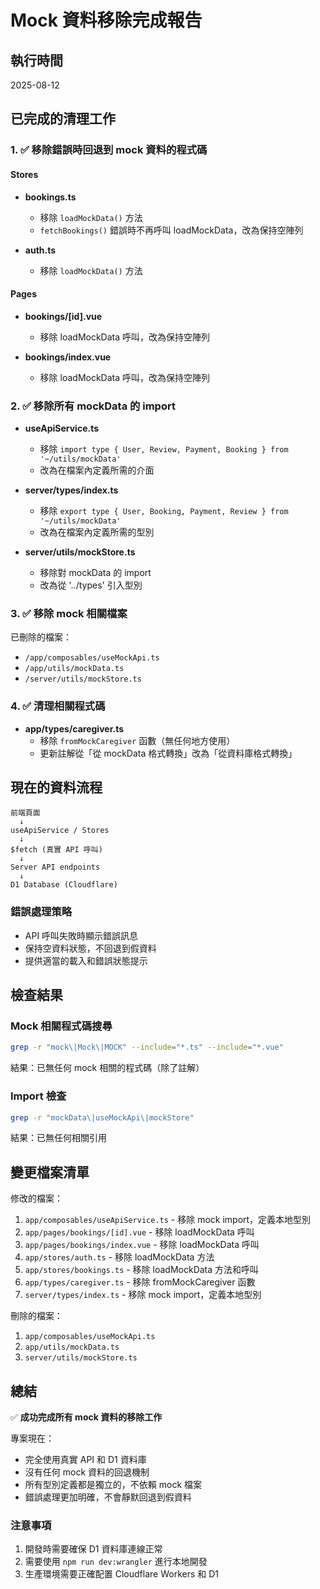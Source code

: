 # Mock 資料移除完成報告

## 執行時間
2025-08-12

## 已完成的清理工作

### 1. ✅ 移除錯誤時回退到 mock 資料的程式碼

#### Stores
- **bookings.ts**
  - 移除 `loadMockData()` 方法
  - `fetchBookings()` 錯誤時不再呼叫 loadMockData，改為保持空陣列

- **auth.ts**
  - 移除 `loadMockData()` 方法

#### Pages
- **bookings/[id].vue**
  - 移除 loadMockData 呼叫，改為保持空陣列
  
- **bookings/index.vue**
  - 移除 loadMockData 呼叫，改為保持空陣列

### 2. ✅ 移除所有 mockData 的 import

- **useApiService.ts**
  - 移除 `import type { User, Review, Payment, Booking } from '~/utils/mockData'`
  - 改為在檔案內定義所需的介面

- **server/types/index.ts**
  - 移除 `export type { User, Booking, Payment, Review } from '~/utils/mockData'`
  - 改為在檔案內定義所需的型別

- **server/utils/mockStore.ts**
  - 移除對 mockData 的 import
  - 改為從 '../types' 引入型別

### 3. ✅ 移除 mock 相關檔案

已刪除的檔案：
- `/app/composables/useMockApi.ts`
- `/app/utils/mockData.ts`
- `/server/utils/mockStore.ts`

### 4. ✅ 清理相關程式碼

- **app/types/caregiver.ts**
  - 移除 `fromMockCaregiver` 函數（無任何地方使用）
  - 更新註解從「從 mockData 格式轉換」改為「從資料庫格式轉換」

## 現在的資料流程

```
前端頁面
  ↓
useApiService / Stores
  ↓
$fetch (真實 API 呼叫)
  ↓
Server API endpoints
  ↓
D1 Database (Cloudflare)
```

### 錯誤處理策略
- API 呼叫失敗時顯示錯誤訊息
- 保持空資料狀態，不回退到假資料
- 提供適當的載入和錯誤狀態提示

## 檢查結果

### Mock 相關程式碼搜尋
```bash
grep -r "mock\|Mock\|MOCK" --include="*.ts" --include="*.vue"
```
結果：已無任何 mock 相關的程式碼（除了註解）

### Import 檢查
```bash
grep -r "mockData\|useMockApi\|mockStore"
```
結果：已無任何相關引用

## 變更檔案清單

修改的檔案：
1. `app/composables/useApiService.ts` - 移除 mock import，定義本地型別
2. `app/pages/bookings/[id].vue` - 移除 loadMockData 呼叫
3. `app/pages/bookings/index.vue` - 移除 loadMockData 呼叫
4. `app/stores/auth.ts` - 移除 loadMockData 方法
5. `app/stores/bookings.ts` - 移除 loadMockData 方法和呼叫
6. `app/types/caregiver.ts` - 移除 fromMockCaregiver 函數
7. `server/types/index.ts` - 移除 mock import，定義本地型別

刪除的檔案：
1. `app/composables/useMockApi.ts`
2. `app/utils/mockData.ts`
3. `server/utils/mockStore.ts`

## 總結

✅ **成功完成所有 mock 資料的移除工作**

專案現在：
- 完全使用真實 API 和 D1 資料庫
- 沒有任何 mock 資料的回退機制
- 所有型別定義都是獨立的，不依賴 mock 檔案
- 錯誤處理更加明確，不會靜默回退到假資料

### 注意事項
1. 開發時需要確保 D1 資料庫連線正常
2. 需要使用 `npm run dev:wrangler` 進行本地開發
3. 生產環境需要正確配置 Cloudflare Workers 和 D1